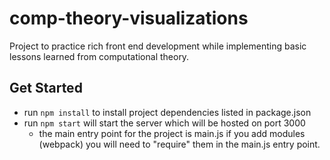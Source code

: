 # comp-theory-visualizations
Project to practice rich front end development while implementing basic lessons learned from computational theory.

## Get Started
* run <code>npm install</code> to install project dependencies listed in package.json
* run <code>npm start</code> will start the server which will be hosted on port 3000
  * the main entry point for the project is main.js if you add modules (webpack) you will need to "require" them in the main.js entry point.
